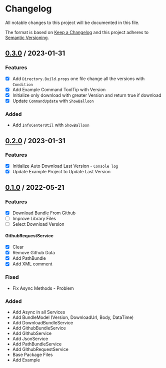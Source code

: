 # Changelog
All notable changes to this project will be documented in this file.

The format is based on [Keep a Changelog](http://keepachangelog.com/en/1.0.0/)
and this project adheres to [Semantic Versioning](http://semver.org/spec/v2.0.0.html).

## [0.3.0] / 2023-01-31
### Features
- [x] Add `Directory.Build.props` one file change all the versions with `Condition`
- [x] Add Example Command ToolTip with Version
- [x] Initialize only download with greater Version and return true if download
- [x] Update `CommandUpdate` with `ShowBalloon`
### Added
- Add `InfoCenterUtil` with `ShowBalloon`

## [0.2.0] / 2023-01-31
### Features
- [x] Initialize Auto Download Last Version - `Console log`
- [x] Update Example Project to Update Last Version

## [0.1.0] / 2022-05-21
### Features
- [x] Download Bundle From Github
- [ ] Improve Library Files
- [ ] Select Download Version
#### GithubRequestService
- [x] Clear
- [x] Remove Github Data 
- [x] Add PathBundle
- [x] Add XML comment
### Fixed
- Fix Async Methods - Problem
### Added
- Add Async in all Services
- Add BundleModel (Version, DownloadUrl, Body, DataTime)
- Add DownloadBundleService
- Add GithubBundleService
- Add GithubService
- Add JsonService
- Add PathBundleService
- Add GithubRequestService
- Base Package Files
- Add Example

[vNext]: ../../compare/1.0.0...HEAD
[0.3.0]: ../../compare/0.2.0...0.3.0
[0.2.0]: ../../compare/0.1.0...0.2.0
[0.1.0]: ../../compare/0.1.0
[1.0.0]: ../../compare/1.0.0